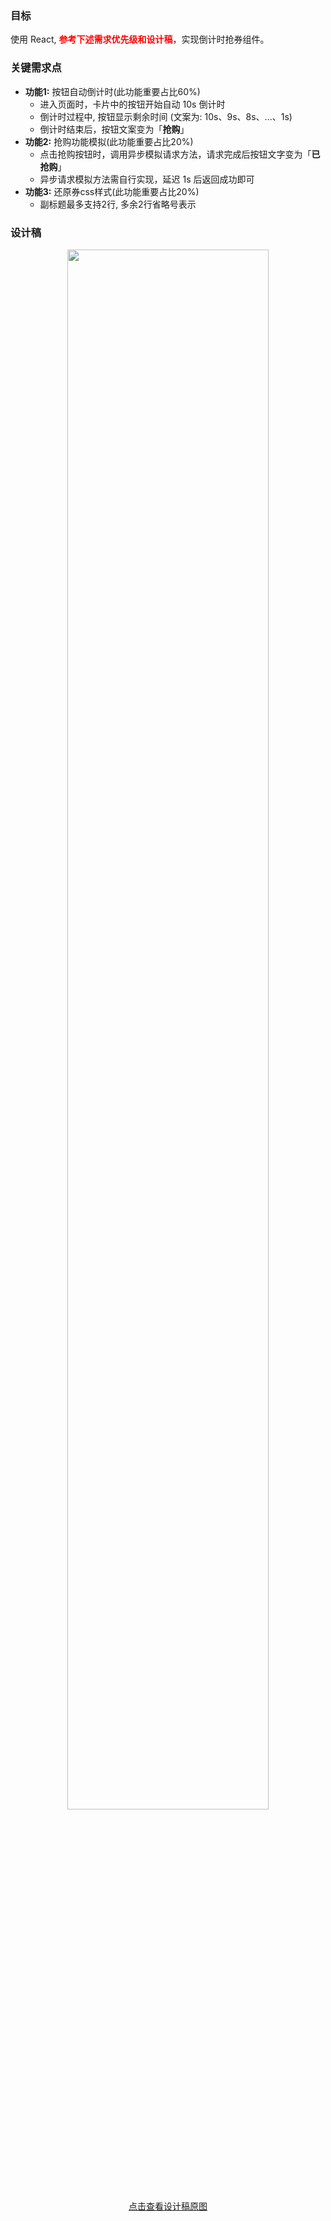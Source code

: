 ### 目标

使用 React, <strong style="color:#FF0000;">参考下述需求优先级和设计稿</strong>，实现倒计时抢券组件。

### 关键需求点

- **功能1:** 按钮自动倒计时(此功能重要占比60%)
  - 进入页面时，卡片中的按钮开始自动 10s 倒计时
  - 倒计时过程中, 按钮显示剩余时间 (文案为: 10s、9s、8s、...、1s)
  - 倒计时结束后，按钮文案变为「**抢购**」
- **功能2:** 抢购功能模拟(此功能重要占比20%)
  - 点击抢购按钮时，调用异步模拟请求方法，请求完成后按钮文字变为「**已抢购**」
  - 异步请求模拟方法需自行实现，延迟 1s 后返回成功即可
- **功能3:** 还原券css样式(此功能重要占比20%)
  - 副标题最多支持2行, 多余2行省略号表示

### 设计稿

<p style="text-align:center;">
  <img
    src="https://gw.alipayobjects.com/mdn/rms_c89991/afts/img/A*7ayRRKqI5jUAAAAAAAAAAAAAARQnAQ"
    style="width:80%;max-width:500px;"
  />
  <br />
  <a href="https://gw.alipayobjects.com/mdn/rms_c89991/afts/img/A*7ayRRKqI5jUAAAAAAAAAAAAAARQnAQ" target="_blank">
    点击查看设计稿原图
  </a>
</p>
